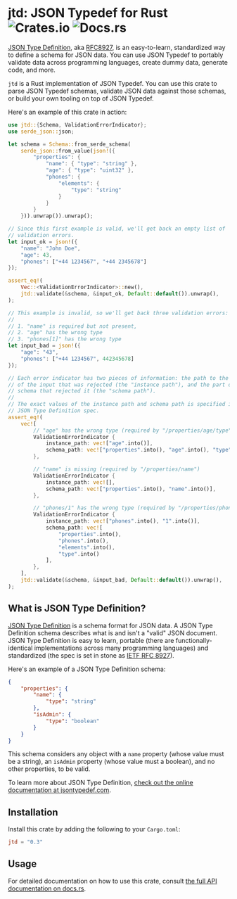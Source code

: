 # jtd: JSON Typedef for Rust ![Crates.io](https://img.shields.io/crates/v/jtd) ![Docs.rs](https://docs.rs/jtd/badge.svg)

[JSON Type Definition](https://jsontypedef.com), aka
[RFC8927](https://tools.ietf.org/html/rfc8927), is an easy-to-learn,
standardized way to define a schema for JSON data. You can use JSON Typedef to
portably validate data across programming languages, create dummy data, generate
code, and more.

`jtd` is a Rust implementation of JSON Typedef. You can use this crate to parse
JSON Typedef schemas, validate JSON data against those schemas, or build your
own tooling on top of JSON Typedef.

Here's an example of this crate in action:

```rust
use jtd::{Schema, ValidationErrorIndicator};
use serde_json::json;

let schema = Schema::from_serde_schema(
    serde_json::from_value(json!({
        "properties": {
            "name": { "type": "string" },
            "age": { "type": "uint32" },
            "phones": {
                "elements": {
                    "type": "string"
                }
            }
        }
    })).unwrap()).unwrap();

// Since this first example is valid, we'll get back an empty list of
// validation errors.
let input_ok = json!({
    "name": "John Doe",
    "age": 43,
    "phones": ["+44 1234567", "+44 2345678"]
});

assert_eq!(
    Vec::<ValidationErrorIndicator>::new(),
    jtd::validate(&schema, &input_ok, Default::default()).unwrap(),
);

// This example is invalid, so we'll get back three validation errors:
//
// 1. "name" is required but not present,
// 2. "age" has the wrong type
// 3. "phones[1]" has the wrong type
let input_bad = json!({
    "age": "43",
    "phones": ["+44 1234567", 442345678]
});

// Each error indicator has two pieces of information: the path to the part
// of the input that was rejected (the "instance path"), and the part of the
// schema that rejected it (the "schema path").
//
// The exact values of the instance path and schema path is specified in the
// JSON Type Definition spec.
assert_eq!(
    vec![
        // "age" has the wrong type (required by "/properties/age/type")
        ValidationErrorIndicator {
            instance_path: vec!["age".into()],
            schema_path: vec!["properties".into(), "age".into(), "type".into()],
        },

        // "name" is missing (required by "/properties/name")
        ValidationErrorIndicator {
            instance_path: vec![],
            schema_path: vec!["properties".into(), "name".into()],
        },

        // "phones/1" has the wrong type (required by "/properties/phones/elements/type")
        ValidationErrorIndicator {
            instance_path: vec!["phones".into(), "1".into()],
            schema_path: vec![
                "properties".into(),
                "phones".into(),
                "elements".into(),
                "type".into()
            ],
        },
    ],
    jtd::validate(&schema, &input_bad, Default::default()).unwrap(),
);
```

## What is JSON Type Definition?

[JSON Type Definition](https://jsontypedef.com) is a schema format for JSON
data. A JSON Type Definition schema describes what is and isn't a "valid" JSON
document. JSON Type Definition is easy to learn, portable (there are
functionally-identical implementations across many programming languages) and
standardized (the spec is set in stone as [IETF RFC
8927](https://tools.ietf.org/html/rfc8927)).

Here's an example of a JSON Type Definition schema:

```json
{
    "properties": {
        "name": {
            "type": "string"
        },
        "isAdmin": {
            "type": "boolean"
        }
    }
}
```

This schema considers any object with a `name` property (whose value must be a
string), an `isAdmin` property (whose value must a boolean), and no other
properties, to be valid.

To learn more about JSON Type Definition, [check out the online documentation at
jsontypedef.com](https://jsontypedef.com).

## Installation

Install this crate by adding the following to your `Cargo.toml`:

```toml
jtd = "0.3"
```

## Usage

For detailed documentation on how to use this crate, consult [the full API
documentation on docs.rs](https://docs.rs/jtd).
